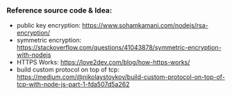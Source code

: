 ### Reference source code & Idea:
- public key encryption: https://www.sohamkamani.com/nodejs/rsa-encryption/
- symmetric encryption: https://stackoverflow.com/questions/41043878/symmetric-encryption-with-nodejs
- HTTPS Works: https://love2dev.com/blog/how-https-works/ 
- build custom protocol on top of tcp: https://medium.com/@nikolaystoykov/build-custom-protocol-on-top-of-tcp-with-node-js-part-1-fda507d5a262

